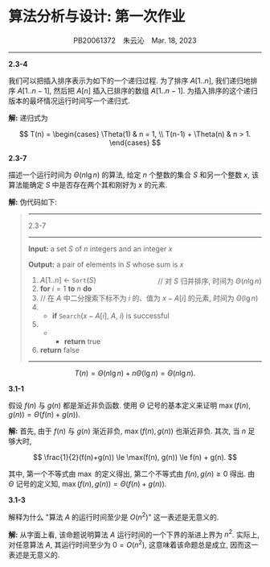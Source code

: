 # 算法分析与设计: 第一次作业

<center>PB20061372 &ensp; 朱云沁 &ensp; Mar. 18, 2023</center>

---

<div class='prob'>

**2.3-4** 

我们可以把插入排序表示为如下的一个递归过程. 为了排序 $A[1..n]$, 我们递归地排序 $A[1..n-1]$, 然后把 $A[n]$ 插入已排序的数组 $A[1..n-1]$. 为插入排序的这个递归版本的最坏情况运行时间写一个递归式.

</div>

<div class='sol'>

**解:** 递归式为

$$
T(n) = \begin{cases}
\Theta(1) & n = 1, \\
T(n-1) + \Theta(n) & n > 1.
\end{cases}
$$

<div class='prob'> 

**2.3-7** 

描述一个运行时间为 $\Theta(n\lg n)$ 的算法, 给定 $n$ 个整数的集合 $S$ 和另一个整数 $x$, 该算法能确定 $S$ 中是否存在两个其和刚好为 $x$ 的元素.

</div>

<div class='sol'>

**解:** 伪代码如下:

> <hr />
> <div class="algo" /> 2.3-7
> <hr class="midrule" />
>
> **Input:** a set $S$ of $n$ integers and an integer $x$
>
> **Output:** a pair of elements in $S$ whose sum is $x$
>
> 1. $A[1..n]$ $\gets$ `Sort`($S$) <span style='float:right'> // 对 $S$ 归并排序, 时间为 $\Theta(n\lg n)$ </span>
> 2. **for** $i=1$ **to** $n$ **do**
> 3. // 在 $A$ 中二分搜索下标不为 $i$ 的、值为 $x-A[i]$ 的元素, 时间为 $\Theta(\lg n)$
> 4. - **if** `Search`($x-A[i]$, $A$, $i$) is successful
> 5. - - **return** true
> 6. **return** false
>
> <hr />

$$
T(n) = \Theta(n\lg n) + n\Theta(\lg n) = \Theta(n\lg n).
$$

</div>

<div class='prob'> 

**3.1-1** 

假设 $f(n)$ 与 $g(n)$ 都是渐近非负函数. 使用 $\Theta$ 记号的基本定义来证明 $\max(f(n), g(n)) = \Theta(f(n)+g(n))$.

</div>

<div class='sol'>

**解:**
首先, 由于 $f(n)$ 与 $g(n)$ 渐近非负, $\max(f(n), g(n))$ 也渐近非负. 其次, 当 $n$ 足够大时,

$$
\frac{1}{2}(f(n)+g(n)) \le \max(f(n), g(n)) \le f(n) + g(n).
$$

其中, 第一个不等式由 $\max$ 的定义得出, 第二个不等式由 $f(n), g(n) \ge 0$ 得出. 由 $\Theta$ 记号的定义知, $\max(f(n), g(n)) = \Theta(f(n)+g(n))$.

</div>

<div class='prob'> 

**3.1-3** 

解释为什么 "算法 $A$ 的运行时间至少是 $O(n^2)$" 这一表述是无意义的.

</div>

<div class='sol'>

**解:**
从字面上看, 该命题说明算法 $A$ 运行时间的一个下界的渐进上界为 $n^2$. 实际上, 对任意算法 $A$, 其运行时间至少为 $0=O(n^2)$, 这意味着该命题总是成立, 因而这一表述是无意义的.

</div>
